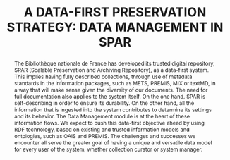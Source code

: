 ---
abstract: 'The Bibliothèque nationale de France has developed its

  trusted digital repository, SPAR (Scalable Preservation

  and Archiving Repository), as a data-first system. This

  implies having fully described collections, through use

  of metadata standards in the information packages, such

  as METS, PREMIS, MIX or textMD, in a way that will

  make sense given the diversity of our documents.

  The need for full documentation also applies to the

  system itself. On the one hand, SPAR is self-describing

  in order to ensure its durability. On the other hand, all

  the information that is ingested into the system

  contributes to determine its settings and its behavior.

  The Data Management module is at the heart of these

  information flows.

  We expect to push this data-first objective ahead by

  using RDF technology, based on existing and trusted

  information models and ontologies, such as OAIS and

  PREMIS. The challenges and successes we encounter all

  serve the greater goal of having a unique and versatile

  data model for every user of the system, whether

  collection curator or system manager.'
creators:
- Peyrard, Sébastien
- Fauduet, Louise
date: null
document_url: https://services.phaidra.univie.ac.at/api/object/o:185415/download
grand_parent: iPRES
institutions: []
keywords: []
landing_page_url: https://phaidra.univie.ac.at/o:185415
language: eng
layout: publication
license: GPLv3
notes_url: null
parent: iPRES 2010
presentation_url: null
publication_type: paper
size: 111338
source_name: iPRES
title: 'A DATA-FIRST PRESERVATION STRATEGY: DATA  MANAGEMENT IN SPAR'
year: 2010
---
